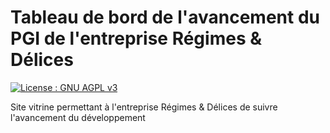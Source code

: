 # Tableau de bord de l'avancement du PGI de l'entreprise Régimes & Délices

[![License : GNU AGPL v3](https://img.shields.io/badge/License-AGPL%20v3-blue.svg)](https://www.gnu.org/licenses/agpl-3.0)

Site vitrine permettant à l'entreprise Régimes &amp; Délices de suivre l'avancement du développement
